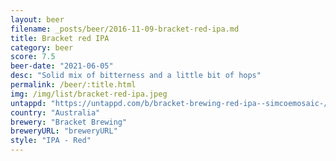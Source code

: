 ```yaml
---
layout: beer
filename: _posts/beer/2016-11-09-bracket-red-ipa.md
title: Bracket red IPA
category: beer
score: 7.5
beer-date: "2021-06-05"
desc: "Solid mix of bitterness and a little bit of hops"
permalink: /beer/:title.html
img: /img/list/bracket-red-ipa.jpeg
untappd: "https://untappd.com/b/bracket-brewing-red-ipa--simcoemosaic-/4236737"
country: "Australia"
brewery: "Bracket Brewing"
breweryURL: "breweryURL"
style: "IPA - Red"
---
```

